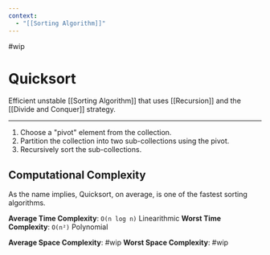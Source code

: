 ```yaml
---
context:
  - "[[Sorting Algorithm]]"
---
```


#wip

# Quicksort

Efficient unstable [[Sorting Algorithm]] that uses [[Recursion]] and the [[Divide and Conquer]] strategy.

---

1. Choose a "pivot" element from the collection.
2. Partition the collection into two sub-collections using the pivot.
3. Recursively sort the sub-collections.

## Computational Complexity

As the name implies, Quicksort, on average, is one of the fastest sorting algorithms.

**Average Time Complexity**: `O(n log n)` Linearithmic
**Worst Time Complexity**: `O(n²)` Polynomial

**Average Space Complexity**: #wip
**Worst Space Complexity**: #wip
